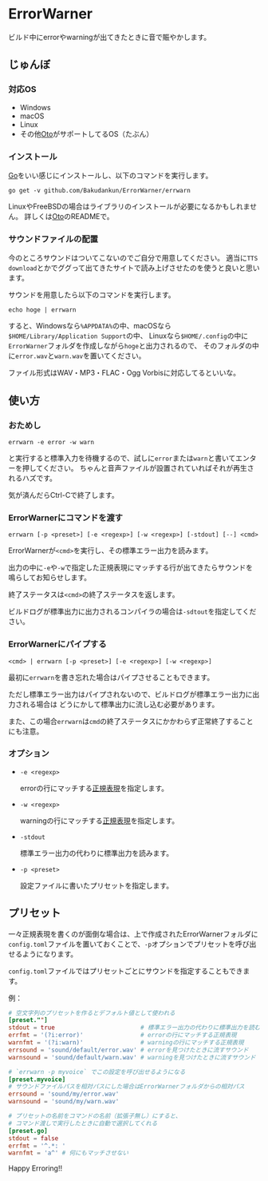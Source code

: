 # ErrorWarner

ビルド中にerrorやwarningが出てきたときに音で賑やかします。


## じゅんぼ

### 対応OS

* Windows
* macOS
* Linux
* その他[Oto]がサポートしてるOS（たぶん）


### インストール

[Go]をいい感じにインストールし、以下のコマンドを実行します。

```
go get -v github.com/Bakudankun/ErrorWarner/errwarn
```

LinuxやFreeBSDの場合はライブラリのインストールが必要になるかもしれません。
詳しくは[Oto]のREADMEで。


### サウンドファイルの配置

今のところサウンドはついてこないのでご自分で用意してください。
適当に`TTS download`とかでググって出てきたサイトで読み上げさせたのを使うと良いと思います。

サウンドを用意したら以下のコマンドを実行します。

```
echo hoge | errwarn
```

すると、Windowsなら`%APPDATA%`の中、macOSなら`$HOME/Library/Application Support`の中、
Linuxなら`$HOME/.config`の中に`ErrorWarner`フォルダを作成しながら`hoge`と出力されるので、
そのフォルダの中に`error.wav`と`warn.wav`を置いてください。

ファイル形式はWAV・MP3・FLAC・Ogg Vorbisに対応してるといいな。


## 使い方

### おためし

```
errwarn -e error -w warn
```

と実行すると標準入力を待機するので、試しに`error`または`warn`と書いてエンターを押してください。
ちゃんと音声ファイルが設置されていればそれが再生されるハズです。

気が済んだらCtrl-Cで終了します。


### ErrorWarnerにコマンドを渡す

```
errwarn [-p <preset>] [-e <regexp>] [-w <regexp>] [-stdout] [--] <cmd>
```

ErrorWarnerが`<cmd>`を実行し、その標準エラー出力を読みます。

出力の中に`-e`や`-w`で指定した正規表現にマッチする行が出てきたらサウンドを鳴らしてお知らせします。

終了ステータスは`<cmd>`の終了ステータスを返します。

ビルドログが標準出力に出力されるコンパイラの場合は`-sdtout`を指定してください。


### ErrorWarnerにパイプする

```
<cmd> | errwarn [-p <preset>] [-e <regexp>] [-w <regexp>]
```

最初に`errwarn`を書き忘れた場合はパイプさせることもできます。

ただし標準エラー出力はパイプされないので、ビルドログが標準エラー出力に出力される場合は
どうにかして標準出力に流し込む必要があります。

また、この場合`errwarn`は`cmd`の終了ステータスにかかわらず正常終了することにも注意。


### オプション

* `-e <regexp>`

  errorの行にマッチする[正規表現][Go-regexp]を指定します。

* `-w <regexp>`

  warningの行にマッチする[正規表現][Go-regexp]を指定します。

* `-stdout`

  標準エラー出力の代わりに標準出力を読みます。

* `-p <preset>`

  設定ファイルに書いたプリセットを指定します。


## プリセット

一々正規表現を書くのが面倒な場合は、上で作成されたErrorWarnerフォルダに`config.toml`ファイルを置いておくことで、`-p`オプションでプリセットを呼び出せるようになります。

`config.toml`ファイルではプリセットごとにサウンドを指定することもできます。

例：

```toml:config.toml
# 空文字列のプリセットを作るとデフォルト値として使われる
[preset.""]
stdout = true                        # 標準エラー出力の代わりに標準出力を読む
errfmt = '(?i:error)'                # errorの行にマッチする正規表現
warnfmt = '(?i:warn)'                # warningの行にマッチする正規表現
errsound = 'sound/default/error.wav' # errorを見つけたときに流すサウンド
warnsound = 'sound/default/warn.wav' # warningを見つけたときに流すサウンド

# `errwarn -p myvoice` でこの設定を呼び出せるようになる
[preset.myvoice]
# サウンドファイルパスを相対パスにした場合はErrorWarnerフォルダからの相対パス
errsound = 'sound/my/error.wav'
warnsound = 'sound/my/warn.wav'

# プリセットの名前をコマンドの名前（拡張子無し）にすると、
# コマンド渡しで実行したときに自動で選択してくれる
[preset.go]
stdout = false
errfmt = '^.*: '
warnfmt = 'a^' # 何にもマッチさせない
```


Happy Erroring!!


[Oto]: https://github.com/hajimehoshi/oto
[Go]: https://golang.org/
[Go-regexp]: https://golang.org/pkg/regexp/syntax/

